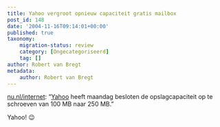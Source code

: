 ```yaml
---
title: Yahoo vergroot opnieuw capaciteit gratis mailbox
post_id: 148
date: '2004-11-16T09:14:01+00:00'
published: true
taxonomy:
    migration-status: review
    category: [Ongecategoriseerd]
    tag: []
author: Robert van Bregt
metadata:
    author: Robert van Bregt
---
```

[nu.nl/internet](http://nu.nl/news.jsp?n=441881&c=50): “[Yahoo](http://www.yahoo.com/) heeft maandag besloten de opslagcapaciteit op te schroeven van 100 MB naar 250 MB.”

Yahoo! 😉